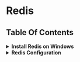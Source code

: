 # Redis 

## Table Of Contents

<details>
 <summary><b>Install Redis on Windows</b></summary>

Redis, a powerful open-source in-memory data store, is widely used for various applications. 

While Redis is often associated with Linux, you can also run it on Windows 10 using the Windows Subsystem for Linux (WSL2). 

This compatibility layer allows you to execute Linux commands natively on Windows, providing a seamless environment for running Redis.

Here's a step-by-step guide on how to set up and run Redis on Windows 10 using WSL2:

### Step 1: Enable Windows Subsystem for Linux (WSL2)

Open PowerShell as Administrator and run the following command to enable WSL2:

**`Enable-WindowsOptionalFeature -Online -FeatureName Microsoft-Windows-Subsystem-Linux`**

Reboot your system (this step is necessary only once).

![Setting the Scheme](redis/WLS2.PNG)

### Step 2: Install Ubuntu from Microsoft Store

Launch the Microsoft Store. Search for "Ubuntu" or your preferred Linux distribution. Download and install the latest version of Ubuntu.

**`start ms-windows-store:`**

**Enter New User & Password**

https://developer.redis.com/create/windows

![Setting the Scheme](redis/ubuntu.PNG)

### Step 3: Install and Configure Redis

![Setting the Scheme](redis/redis-installation.PNG)

![Setting the Scheme](redis/redis-installation-1.PNG)

Launch the installed Ubuntu distribution. In the terminal, execute the following commands:
```
sudo apt-add-repository ppa:redislabs/redis
sudo apt-get update
sudo apt-get upgrade
sudo apt-get install redis-server
```
**Note**: The sudo command might be required based on your system's user configuration.

### Step 4: Restart Redis Server

![Setting the Scheme](redis/redis-installation-2.PNG)

After installation, restart the Redis server using:
```
sudo service redis-server restart
```
### Step 5: Verify Redis Installation

Test the Redis connectivity using the redis-cli command:
```
redis-cli
```
Inside the Redis CLI, execute the following commands:
```
127.0.0.1:6379> set user:1 "Jane"
127.0.0.1:6379> get user:1
```
You should see "Jane" as the output.

![Setting the Scheme](redis/verify-redis-installation.PNG)

### Step 6: Stopping the Redis Server

To stop the Redis server, use the following command:
```
sudo service redis-server stop
```
Running Redis on Windows 10 through WSL2 provides you with a Linux-like environment where you can harness the full power of Redis for your projects. 

Remember that while Redis databases by default have indexes from 0 to 15, you can adjust this configuration as needed in the redis.conf file.

By following these steps, you can easily set up and run a Redis database on your Windows 10 machine using the Windows Subsystem for Linux. 

This enables you to leverage Redis for various applications and projects seamlessly.
</details>
<details>
  <summary><b>Redis Configuration</b></summary>
  
### Redis CONFIG Command
The proper way to configure Redis is by providing a Redis configuration file, usually called redis.conf (available at root the directory of redis). Though Redis is able to start without a configuration file using a built-in default configuration, however, this setup is only recommended for testing and development purposes.

The redis.conf file contains a number of directives, here is the format :

> keyword argument1 argument2 ... argumentN
Here is an example of configuration directive:

> slaveof 127.0.0.1 6380
### Changing Redis configuration while the server is running :

It is possible to reconfigure Redis on the fly without stopping and restarting the service or querying the current configuration programmatically using the special commands CONFIG SET and CONFIG GET. Not all the configuration directives are supported in this way, but most are supported as expected.

Here is the basic syntax of redis CONFIG command is shown below:

> redis 127.0.0.1:6379> CONFIG GET CONFIG_SETTING_NAME
### Example:

> 127.0.0.1:6379> config get save 
1) "save" 
2) "900 1 300 10 60 10000"
Use * in place of CONFIG_SETTING_NAME to get all configuration settings.


### Example:

> 127.0.0.1:6379> CONFIG GET *
  1) "dbfilename"
  2) "dump.rdb"
  3) "requirepass"
  4) ""
  5) "masterauth"
  6) ""
  7) "unixsocket"
  8) ""
  9) "logfile"
 10) "/var/log/redis_6379.log"
 11) "pidfile"
 12) "/var/run/redis_6379.pid"
 13) "maxmemory"
 14) "0"
 15) "maxmemory-samples"
 16) "5"
 17) "timeout"
 18) "0"
 19) "tcp-keepalive"
 20) "0"
 21) "auto-aof-rewrite-percentage"
 22) "100"
 23) "auto-aof-rewrite-min-size"
 24) "67108864"
 25) "hash-max-ziplist-entries"
 26) "512"
 27) "hash-max-ziplist-value"
 28) "64"
 29) "list-max-ziplist-entries"
 30) "512"
 31) "list-max-ziplist-value"
 32) "64"
 33) "set-max-intset-entries"
 34) "512"
 35) "zset-max-ziplist-entries"
 36) "128"
 37) "zset-max-ziplist-value"
 38) "64"
 39) "hll-sparse-max-bytes"
 40) "3000"
 41) "lua-time-limit"
 42) "5000"
 43) "slowlog-log-slower-than"
 44) "10000"
 45) "latency-monitor-threshold"
 46) "0"
 47) "slowlog-max-len"
 48) "128"
 49) "port"
 50) "6379"
 51) "tcp-backlog"
 52) "511"
 53) "databases"
 54) "16"
 55) "repl-ping-slave-period"
 56) "10"
 57) "repl-timeout"
 58) "60"
 59) "repl-backlog-size"
 60) "1048576"
 61) "repl-backlog-ttl"
 62) "3600"
 63) "maxclients"
 64) "10000"
 65) "watchdog-period"
 66) "0"
 67) "slave-priority"
 68) "100"
 69) "min-slaves-to-write"
 70) "0"
 71) "min-slaves-max-lag"
 72) "10"
 73) "hz"
 74) "10"
 75) "cluster-node-timeout"
 76) "15000"
 77) "cluster-migration-barrier"
 78) "1"
 79) "cluster-slave-validity-factor"
 80) "10"
 81) "repl-diskless-sync-delay"
 82) "5"
 83) "cluster-require-full-coverage"
 84) "yes"
 85) "no-appendfsync-on-rewrite"
 86) "no"
 87) "slave-serve-stale-data"
 88) "yes"
 89) "slave-read-only"
 90) "yes"
 91) "stop-writes-on-bgsave-error"
 92) "yes"
 93) "daemonize"
 94) "yes"
 95) "rdbcompression"
 96) "yes"
 97) "rdbchecksum"
 98) "yes"
 99) "activerehashing"
100) "yes"
101) "repl-disable-tcp-nodelay"
102) "no"
103) "repl-diskless-sync"
104) "no"
105) "aof-rewrite-incremental-fsync"
106) "yes"
107) "aof-load-truncated"
108) "yes"
109) "appendonly"
110) "no"
111) "dir"
112) "/var/lib/redis/6379"
113) "maxmemory-policy"
114) "noeviction"
115) "appendfsync"
116) "everysec"
117) "save"
118) "900 1 300 10 60 10000"
119) "loglevel"
120) "notice"
121) "client-output-buffer-limit"
122) "normal 0 0 0 slave 268435456 67108864 60 pubsub 33554432 8388608 60"
123) "unixsocketperm"
124) "0"
125) "slaveof"
126) ""
127) "notify-keyspace-events"
128) ""
129) "bind"
130) ""
### Edit configuration

To update configuration, you can use CONFIG set command

Basic syntax of CONFIG SET command :

> CONFIG SET CONFIG_SETTING_NAME NEW_CONFIG_VALUE
### Example:

> 127.0.0.1:6379> CONFIG SET loglevel "notice"
OK
> 127.0.0.1:6379> CONFIG GET loglevel
1) "loglevel"
2) "notice"
</details>
